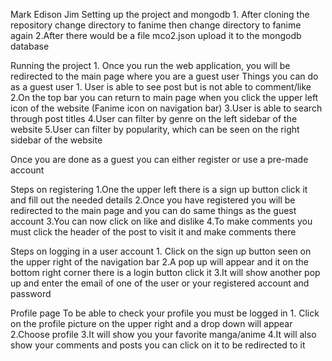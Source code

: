 Mark Edison Jim
Setting up the project and mongodb
    1. After cloning the repository change directory to fanime then change directory to fanime again
    2.After there would be a file mco2.json upload it to the mongodb database
 
Running the project
    1. Once you run the web application, you will be redirected to the main page where you are a guest user
Things you can do as a guest user
    1. User is able to see post but is not able to comment/like
    2.On the top bar you can return to main page when you click the upper left icon of the website (Fanime icon on navigation bar) 
    3.User is able to search through post titles
    4.User can filter by genre on the left sidebar of the website
    5.User can filter by popularity, which can be seen on the right sidebar of the website

Once you are done as a guest you can either register or use a pre-made account

Steps on registering
    1.One the upper left there is a sign up button click it and fill out the needed details
    2.Once you have registered you will be redirected to the main page and you can do same things as the guest account
    3.You can now click on like and dislike
    4.To make comments you must click the header of the post to visit it and make comments there

Steps on logging in a user account
    1. Click on the sign up button seen on the upper right of the navigation bar
    2.A pop up will appear and it on the bottom right corner there is a login button click it
    3.It will show another pop up and enter the email of one of the user or your registered account and password

Profile page
To be able to check your profile you must be logged in
    1. Click on the profile picture on the upper right and a drop down will appear
    2.Choose profile
    3.It will show you your favorite manga/anime
    4.It will also show your comments and posts you can click on it to be redirected to it
